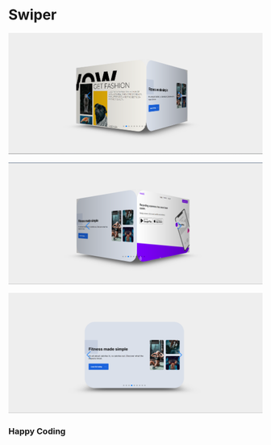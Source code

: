 # Swiper       

![alt text](<Screenshot 2024-02-21 181856.png>)  
  
    
  
 ![alt text](<Screenshot 2024-02-21 181914.png>) 
    
        
 
 ![alt text](<Screenshot 2024-02-21 181936.png>)
    
  
 ### Happy Coding